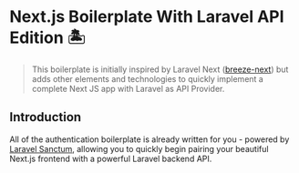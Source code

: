 # Next.js Boilerplate With Laravel API Edition 🏝️

> This boilerplate is initially inspired by Laravel Next ([breeze-next](https://github.com/laravel/breeze-next)) but adds other elements and technologies to quickly implement a complete Next JS app with Laravel as API Provider.

## Introduction

 All of the authentication boilerplate is already written for you - powered by [Laravel Sanctum](https://laravel.com/docs/sanctum), allowing you to quickly begin pairing your beautiful Next.js frontend with a powerful Laravel backend API.
